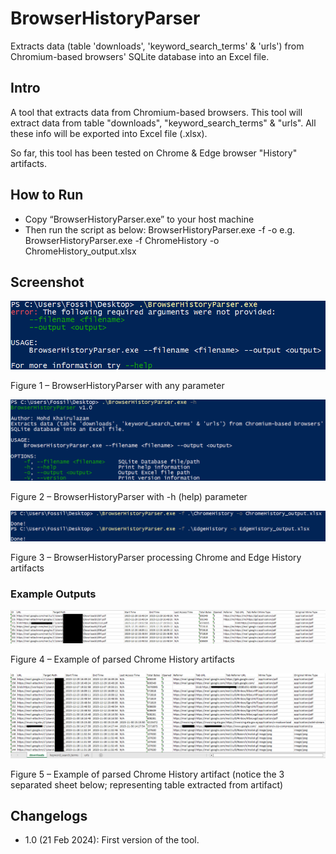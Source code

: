 # BrowserHistoryParser
Extracts data (table 'downloads', 'keyword_search_terms' & 'urls') from Chromium-based browsers' SQLite database into an Excel file.

## Intro
A tool that extracts data from Chromium-based browsers. This tool will extract data from table "downloads", "keyword_search_terms" & "urls". All these info will be exported into Excel file (.xlsx).

So far, this tool has been tested on Chrome & Edge browser "History" artifacts.

## How to Run
- Copy “BrowserHistoryParser.exe” to your host machine
- Then run the script as below:
BrowserHistoryParser.exe  -f <filename> -o <outputfile>
e.g. BrowserHistoryParser.exe  -f ChromeHistory -o <outputfile> ChromeHistory_output.xlsx

## Screenshot
<kbd>![](screenshot/BrowserHistoryParser_Help1.png)</kbd>

Figure 1 – BrowserHistoryParser with any parameter


<kbd>![](screenshot/BrowserHistoryParser_Help2.png)</kbd>

Figure 2 – BrowserHistoryParser with -h (help) parameter


<kbd>![](screenshot/BrowserHistoryParser_Chrome.png)</kbd>

Figure 3 – BrowserHistoryParser processing Chrome and Edge History artifacts

### Example Outputs
<kbd>![](screenshot/BrowserHistoryParser_Output1.png)</kbd>

Figure 4 – Example of parsed Chrome History artifacts


<kbd>![](screenshot/BrowserHistoryParser_Output2.png)</kbd>

Figure 5 – Example of parsed Chrome History artifact (notice the 3 separated sheet below; representing table extracted from artifact)

## Changelogs
- 1.0  (21 Feb 2024): First version of the tool.
